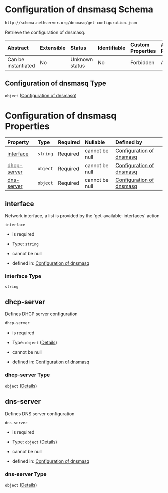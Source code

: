 # Configuration of dnsmasq Schema

```txt
http://schema.nethserver.org/dnsmasq/get-configuration.json
```

Retrieve the configuration of dnsmasq.

| Abstract            | Extensible | Status         | Identifiable | Custom Properties | Additional Properties | Access Restrictions | Defined In                                                                      |
| :------------------ | :--------- | :------------- | :----------- | :---------------- | :-------------------- | :------------------ | :------------------------------------------------------------------------------ |
| Can be instantiated | No         | Unknown status | No           | Forbidden         | Allowed               | none                | [get-configuration.json](dnsmasq/get-configuration.json "open original schema") |

## Configuration of dnsmasq Type

`object` ([Configuration of dnsmasq](get-configuration.md))

# Configuration of dnsmasq Properties

| Property                    | Type     | Required | Nullable       | Defined by                                                                                                                                                    |
| :-------------------------- | :------- | :------- | :------------- | :------------------------------------------------------------------------------------------------------------------------------------------------------------ |
| [interface](#interface)     | `string` | Required | cannot be null | [Configuration of dnsmasq](get-configuration-properties-interface.md "http://schema.nethserver.org/dnsmasq/get-configuration.json#/properties/interface")     |
| [dhcp-server](#dhcp-server) | `object` | Required | cannot be null | [Configuration of dnsmasq](get-configuration-properties-dhcp-server.md "http://schema.nethserver.org/dnsmasq/get-configuration.json#/properties/dhcp-server") |
| [dns-server](#dns-server)   | `object` | Required | cannot be null | [Configuration of dnsmasq](get-configuration-properties-dns-server.md "http://schema.nethserver.org/dnsmasq/get-configuration.json#/properties/dns-server")   |

## interface

Network interface, a list is provided by the 'get-available-interfaces' action

`interface`

* is required

* Type: `string`

* cannot be null

* defined in: [Configuration of dnsmasq](get-configuration-properties-interface.md "http://schema.nethserver.org/dnsmasq/get-configuration.json#/properties/interface")

### interface Type

`string`

## dhcp-server

Defines DHCP server configuration

`dhcp-server`

* is required

* Type: `object` ([Details](get-configuration-properties-dhcp-server.md))

* cannot be null

* defined in: [Configuration of dnsmasq](get-configuration-properties-dhcp-server.md "http://schema.nethserver.org/dnsmasq/get-configuration.json#/properties/dhcp-server")

### dhcp-server Type

`object` ([Details](get-configuration-properties-dhcp-server.md))

## dns-server

Defines DNS server configuration

`dns-server`

* is required

* Type: `object` ([Details](get-configuration-properties-dns-server.md))

* cannot be null

* defined in: [Configuration of dnsmasq](get-configuration-properties-dns-server.md "http://schema.nethserver.org/dnsmasq/get-configuration.json#/properties/dns-server")

### dns-server Type

`object` ([Details](get-configuration-properties-dns-server.md))
